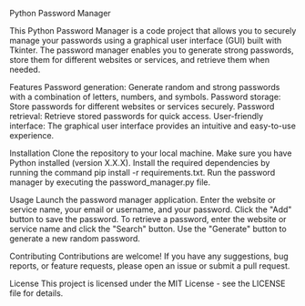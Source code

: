 Python Password Manager

This Python Password Manager is a code project that allows you to securely manage your passwords using a graphical user interface (GUI) built with Tkinter. The password manager enables you to generate strong passwords, store them for different websites or services, and retrieve them when needed.

Features
Password generation: Generate random and strong passwords with a combination of letters, numbers, and symbols.
Password storage: Store passwords for different websites or services securely.
Password retrieval: Retrieve stored passwords for quick access.
User-friendly interface: The graphical user interface provides an intuitive and easy-to-use experience.

Installation
Clone the repository to your local machine.
Make sure you have Python installed (version X.X.X).
Install the required dependencies by running the command pip install -r requirements.txt.
Run the password manager by executing the password_manager.py file.

Usage
Launch the password manager application.
Enter the website or service name, your email or username, and your password.
Click the "Add" button to save the password.
To retrieve a password, enter the website or service name and click the "Search" button.
Use the "Generate" button to generate a new random password.

Contributing
Contributions are welcome! If you have any suggestions, bug reports, or feature requests, please open an issue or submit a pull request.

License
This project is licensed under the MIT License - see the LICENSE file for details.
